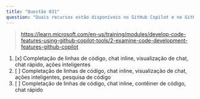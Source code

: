 ```yaml
---
title: "Questão 031"
question: "Quais recursos estão disponíveis no GitHub Copilot e no GitHub Copilot Chat?"
---
```



> https://learn.microsoft.com/en-us/training/modules/develop-code-features-using-github-copilot-tools/2-examine-code-development-features-github-copilot
1. [x] Completação de linhas de código, chat inline, visualização de chat, chat rápido, ações inteligentes
1. [ ] Completação de linhas de código, chat inline, visualização de chat, ações inteligentes, pesquisa de código
1. [ ] Completação de linhas de código, chat inline, contêiner de código, chat rápido
